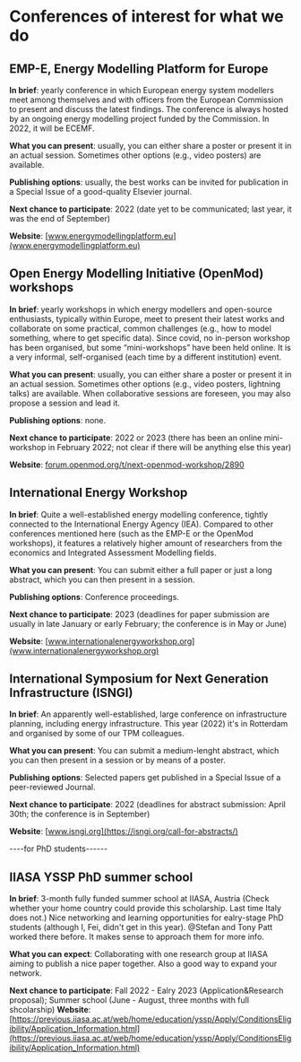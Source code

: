 # Conferences of interest for what we do

## EMP-E, Energy Modelling Platform for Europe

**In brief**: yearly conference in which European energy system modellers meet among themselves and with officers from the European Commission to present and discuss the latest findings. The conference is always hosted by an ongoing energy modelling project funded by the Commission. In 2022, it will be ECEMF.

**What you can present**: usually, you can either share a poster or present it in an actual session. Sometimes other options (e.g., video posters) are available.

**Publishing options**: usually, the best works can be invited for publication in a Special Issue of a good-quality Elsevier journal.

**Next chance to participate**: 2022 (date yet to be communicated; last year, it was the end of September)

**Website**: [www.energymodellingplatform.eu](www.energymodellingplatform.eu)


## Open Energy Modelling Initiative (OpenMod) workshops

**In brief**: yearly workshops in which energy modellers and open-source enthusiasts, typically within Europe, meet to present their latest works and collaborate on some practical, common challenges (e.g., how to model something, where to get specific data). Since covid, no in-person workshop has been organised, but some “mini-workshops” have been held online. It is a very informal, self-organised (each time by a different institution) event.

**What you can present**: usually, you can either share a poster or present it in an actual session. Sometimes other options (e.g., video posters, lightning talks) are available. When collaborative sessions are foreseen, you may also propose a session and lead it.

**Publishing options**: none. 

**Next chance to participate**: 2022 or 2023 (there has been an online mini-workshop in February 2022; not clear if there will be anything else this year)

**Website**: [forum.openmod.org/t/next-openmod-workshop/2890](https://forum.openmod.org/t/next-openmod-workshop/2890)


## International Energy Workshop

**In brief**: Quite a well-established energy modelling conference, tightly connected to the International Energy Agency (IEA). Compared to other conferences mentioned here (such as the EMP-E or the OpenMod workshops), it features a relatively higher amount of researchers from the economics and Integrated Assessment Modelling fields.

**What you can present**: You can submit either a full paper or just a long abstract, which you can then present in a session.

**Publishing options**: Conference proceedings. 

**Next chance to participate**: 2023 (deadlines for paper submission are usually in late January or early February; the conference is in May or June)

**Website**: [www.internationalenergyworkshop.org](www.internationalenergyworkshop.org)


## International Symposium for Next Generation Infrastructure (ISNGI)

**In brief**: An apparently well-established, large conference on infrastructure planning, including energy infrastructure. This year (2022) it's in Rotterdam and organised by some of our TPM colleagues.

**What you can present**: You can submit a medium-lenght abstract, which you can then present in a session or by means of a poster.

**Publishing options**: Selected papers get published in a Special Issue of a peer-reviewed Journal. 

**Next chance to participate**: 2022 (deadlines for abstract submission: April 30th; the conference is in September)

**Website**: [www.isngi.org](https://isngi.org/call-for-abstracts/)


----for PhD students------
## IIASA YSSP PhD summer school

**In brief**: 3-month fully funded summer school at IIASA, Austria (Check whether your home country could provide this scholarship. Last time Italy does not.) Nice networking and learning opportunities for ealry-stage PhD students (although I, Fei, didn't get in this year). @Stefan and Tony Patt worked there before. It makes sense to approach them for more info.

**What you can expect**: Collaborating with one research group at IIASA aiming to publish a nice paper together. Also a good way to expand your network.


**Next chance to participate**: Fall 2022 - Ealry 2023 (Application&Research proposal); Summer school (June - August, three months with full shcolarship)
**Website**: [https://previous.iiasa.ac.at/web/home/education/yssp/Apply/ConditionsEligibility/Application_Information.html](https://previous.iiasa.ac.at/web/home/education/yssp/Apply/ConditionsEligibility/Application_Information.html)
